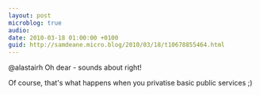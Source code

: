 ```yaml
---
layout: post
microblog: true
audio: 
date: 2010-03-18 01:00:00 +0100
guid: http://samdeane.micro.blog/2010/03/18/t10678855464.html
---
```

@alastairh Oh dear - sounds about right!

Of course, that's what happens when you privatise basic public services ;)
